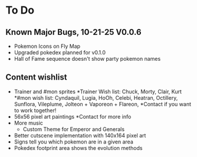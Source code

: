 # To Do


## Known Major Bugs, 10-21-25 V0.0.6

* Pokemon Icons on Fly Map
* Upgraded pokedex planned for v0.1.0
* Hall of Fame sequence doesn't show party pokemon names

## Content wishlist 

* Trainer and #mon sprites
	*Trainer Wish list: Chuck, Morty, Clair, Kurt
	*#mon wish list: Cyndaquil, Lugia, HoOh, Celebi, Heatran, Octillery, Sunflora, Vileplume, Jolteon + Vaporeon + Flareon, 
	*Contact if you want to work together! 
* 56x56 pixel art paintings
	*Contact for more info
* More music
   * Custom Theme for Emperor and Generals
* Better cutscene implementation with 140x164 pixel art 
* Signs tell you which pokemon are in a given area 
* Pokedex footprint area shows the evolution methods 
